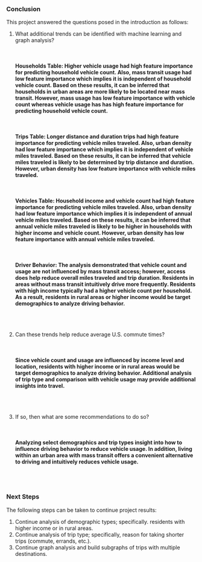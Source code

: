 ### Conclusion

This project answered the questions posed in the introduction as follows:

1. What additional trends can be identified with machine learning and graph analysis?
<br></br>
<br></br>
**Households Table: Higher vehicle usage had high feature importance for predicting household vehicle count. Also, mass transit usage had low feature importance which implies it is independent of household vehicle count. Based on these results, it can be inferred that households in urban areas are more likely to be located near mass transit. However, mass usage has low feature importance with vehicle count whereas vehicle usage has has high feature importance for predicting household vehicle count.**
<br></br>
<br></br>
**Trips Table: Longer distance and duration trips had high feature importance for predicting vehicle miles traveled. Also, urban density had low feature importance which implies it is independent of vehicle miles traveled. Based on these results, it can be inferred that vehicle miles traveled is likely to be determined by trip distance and duration. However, urban density has low feature importance with vehicle miles traveled.**
<br></br>
<br></br>
**Vehicles Table: Household income and vehicle count had high feature importance for predicting vehicle miles traveled. Also, urban density had low feature importance which implies it is independent of annual vehicle miles traveled. Based on these results, it can be inferred that annual vehicle miles traveled is likely to be higher in households with higher income and vehicle count. However, urban density has low feature importance with annual vehicle miles traveled.**
<br></br>
<br></br>
**Driver Behavior: The analysis demonstrated that vehicle count and usage are not influenced by mass transit access; however, access does help reduce overall miles traveled and trip duration. Residents in areas without mass transit intuitively drive more frequently. Residents with high income typically had a higher vehicle count per household. As a result, residents in rural areas or higher income would be target demographics to analyze driving behavior.**
<br></br>
<br></br>

2. Can these trends help reduce average U.S. commute times?
<br></br>
<br></br>
**Since vehicle count and usage are influenced by income level and location, residents with higher income or in rural areas would be target demographics to analyze driving behavior. Additional analysis of trip type and comparison with vehicle usage may provide additional insights into travel.**
<br></br>
<br></br>

3. If so, then what are some recommendations to do so?
<br></br>
<br></br>
**Analyzing select demographics and trip types insight into how to influence driving behavior to reduce vehicle usage. In addition, living within an urban area with mass transit offers a convenient alternative to driving and intuitively reduces vehicle usage.**
<br></br>
<br></br>

### Next Steps

The following steps can be taken to continue project results:

1. Continue analysis of demographic types; specifically. residents with higher income or in rural areas.
2. Continue analysis of trip type; specifically, reason for taking shorter trips (commute, errands, etc.).
3. Continue graph analysis and build subgraphs of trips with multiple destinations.
